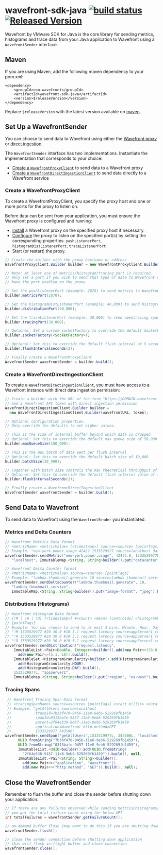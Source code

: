 # wavefront-sdk-java [![build status][ci-img]][ci] [![Released Version][maven-img]][maven]

Wavefront by VMware SDK for Java is the core library for sending metrics, histograms and trace data from your Java application to Wavefront using a `WavefrontSender` interface.

## Maven
If you are using Maven, add the following maven dependency to your pom.xml:
```
<dependency>
    <groupId>com.wavefront</groupId>
    <artifactId>wavefront-sdk-java</artifactId>
    <version>$releaseVersion</version>
</dependency>
```
Replace `$releaseVersion` with the latest version available on [maven].

## Set Up a WavefrontSender
You can choose to send data to Wavefront using either the [Wavefront proxy](https://docs.wavefront.com/proxies.html) or [direct ingestion](https://docs.wavefront.com/direct_ingestion.html).

The `WavefrontSender` interface has two implementations. Instantiate the implementation that corresponds to your choice:
* [Create a `WavefrontProxyClient`](#create-a-wavefrontproxyclient) to send data to a Wavefront proxy
* [Create a `WavefrontDirectIngestionClient`](#create-a-wavefrontdirectingestionclient) to send data directly to a Wavefront service

### Create a WavefrontProxyClient
To create a WavefrontProxyClient, you specify the proxy host and one or more ports for the proxy to listen on.

Before data can be sent from your application, you must ensure the Wavefront proxy is configured and running:
* [Install](http://docs.wavefront.com/proxies_installing.html) a Wavefront proxy on the specified proxy host if necessary.
* [Configure](http://docs.wavefront.com/proxies_configuring.html) the proxy to listen on the specified port(s) by setting the corresponding properties: `pushListenerPort`, `histogramDistListenerPort`, `traceListenerPort`
* Start (or restart) the proxy.

```java
// Create the builder with the proxy hostname or address
WavefrontProxyClient.Builder builder = new WavefrontProxyClient.Builder(proxyHostName);

// Note: At least one of metrics/histogram/tracing port is required.
// Only set a port if you wish to send that type of data to Wavefront and you
// have the port enabled on the proxy.

// Set the pushListenerPort (example: 2878) to send metrics to Wavefront
builder.metricsPort(2878);

// Set the histogramDistListenerPort (example: 40,000) to send histograms to Wavefront
builder.distributionPort(40_000);

// Set the traceListenerPort (example: 30,000) to send opentracing spans to Wavefront
builder.tracingPort(30_000);

// Optional: Set a custom socketFactory to override the default SocketFactory
builder.socketFactory(<SocketFactory>);

// Optional: Set this to override the default flush interval of 5 seconds
builder.flushIntervalSeconds(2);

// Finally create a WavefrontProxyClient
WavefrontSender wavefrontSender = builder.build();
 ```

### Create a WavefrontDirectIngestionClient
To create a `WavefrontDirectIngestionClient`, you must have access to a Wavefront instance with direct data ingestion permission:
```java
// Create a builder with the URL of the form "https://DOMAIN.wavefront.com"
// and a Wavefront API token with direct ingestion permission
WavefrontDirectIngestionClient.Builder builder =
  new WavefrontDirectIngestionClient.Builder(wavefrontURL, token);

// Optional configuration properties.
// Only override the defaults to set higher values.

// This is the size of internal buffer beyond which data is dropped
// Optional: Set this to override the default max queue size of 50,000
builder.maxQueueSize(100_000);

// This is the max batch of data sent per flush interval
// Optional: Set this to override the default batch size of 10,000
builder.batchSize(20_000);

// Together with batch size controls the max theoretical throughput of the sender
// Optional: Set this to override the default flush interval value of 1 second
builder.flushIntervalSeconds(2);

// Finally create a WavefrontDirectIngestionClient
WavefrontSender wavefrontSender = builder.build();
 ```

## Send Data to Wavefront

 To send data to Wavefront using the `WavefrontSender` you instantiated:

### Metrics and Delta Counters

 ```java
// Wavefront Metrics Data format
// <metricName> <metricValue> [<timestamp>] source=<source> [pointTags]
// Example: "new-york.power.usage 42422 1533529977 source=localhost datacenter=dc1"
wavefrontSender.sendMetric("new-york.power.usage", 42422.0, 1533529977L,
    "localhost", ImmutableMap.<String, String>builder().put("datacenter", "dc1").build());

// Wavefront Delta Counter format
// <metricName> <metricValue> source=<source> [pointTags]
// Example: "lambda.thumbnail.generate 10 source=lambda_thumbnail_service image-format=jpeg"
wavefrontSender.sendDeltaCounter("lambda.thumbnail.generate", 10,
    "lambda_thumbnail_service",
    ImmutableMap.<String, String>builder().put("image-format", "jpeg").build());
```

### Distributions (Histograms)

```java
// Wavefront Histogram Data format
// {!M | !H | !D} [<timestamp>] #<count> <mean> [centroids] <histogramName> source=<source>
// [pointTags]
// Example: You can choose to send to at most 3 bins: Minute, Hour, Day
// "!M 1533529977 #20 30.0 #10 5.1 request.latency source=appServer1 region=us-west"
// "!H 1533529977 #20 30.0 #10 5.1 request.latency source=appServer1 region=us-west"
// "!D 1533529977 #20 30.0 #10 5.1 request.latency source=appServer1 region=us-west"
wavefrontSender.sendDistribution("request.latency",
    ImmutableList.<Pair<Double, Integer>>builder().add(new Pair<>(30.0, 20)).
      add(new Pair<>(5.1, 10)).build(),
    ImmutableSet.<HistogramGranularity>builder().add(HistogramGranularity.MINUTE).
      add(HistogramGranularity.HOUR).
      add(HistogramGranularity.DAY).build(),
    1533529977L, "appServer1",
    ImmutableMap.<String, String>builder().put("region", "us-west").build());
```

### Tracing Spans

```java
 // Wavefront Tracing Span Data format
 // <tracingSpanName> source=<source> [pointTags] <start_millis> <duration_milliseconds>
 // Example: "getAllUsers source=localhost
 //           traceId=7b3bf470-9456-11e8-9eb6-529269fb1459
 //           spanId=0313bafe-9457-11e8-9eb6-529269fb1459
 //           parent=2f64e538-9457-11e8-9eb6-529269fb1459
 //           application=Wavefront http.method=GET
 //           1533529977 343500"
wavefrontSender.sendSpan("getAllUsers",1533529977L, 343500L, "localhost",
      UUID.fromString("7b3bf470-9456-11e8-9eb6-529269fb1459"),
      UUID.fromString("0313bafe-9457-11e8-9eb6-529269fb1459"),
      ImmutableList.<UUID>builder().add(UUID.fromString(
        "2f64e538-9457-11e8-9eb6-529269fb1459")).build(), null,
      ImmutableList.<Pair<String, String>>builder().
        add(new Pair<>("application", "Wavefront")).
        add(new Pair<>("http.method", "GET")).build(), null);
```

## Close the WavefrontSender
Remember to flush the buffer and close the sender before shutting down your application.
```java
// If there are any failures observed while sending metrics/histograms/tracing-spans above,
// you get the total failure count using the below API
int totalFailures = wavefrontSender.getFailureCount();

// on-demand buffer flush (may want to do this if you are shutting down your application)
wavefrontSender.flush();

// close the sender connection before shutting down application
// this will flush in-flight buffer and close connection
wavefrontSender.close();
```

[ci-img]: https://travis-ci.com/wavefrontHQ/wavefront-sdk-java.svg?branch=master
[ci]: https://travis-ci.com/wavefrontHQ/wavefront-sdk-java
[maven-img]: https://img.shields.io/maven-central/v/com.wavefront/wavefront-sdk-java.svg?maxAge=2592000
[maven]: http://search.maven.org/#search%7Cga%7C1%7Cwavefront-sdk-java
